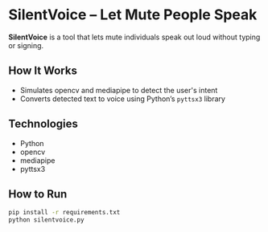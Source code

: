 
# SilentVoice – Let Mute People Speak

**SilentVoice** is a tool that lets mute individuals speak out loud without typing or signing.

## How It Works
- Simulates opencv and mediapipe to detect the user's intent
- Converts detected text to voice using Python’s `pyttsx3` library

## Technologies
- Python
- opencv
- mediapipe
- pyttsx3

## How to Run
```bash
pip install -r requirements.txt
python silentvoice.py

